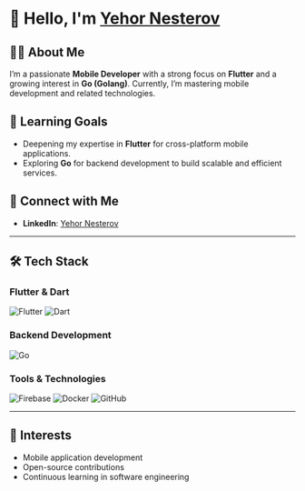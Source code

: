 # 👋 Hello, I'm [Yehor Nesterov](https://www.linkedin.com/in/yehor-nesterov-09ab45282/)

## 👨‍💻 About Me
I’m a passionate **Mobile Developer** with a strong focus on **Flutter** and a growing interest in **Go (Golang)**. Currently, I’m mastering mobile development and related technologies.

## 🌱 Learning Goals
- Deepening my expertise in **Flutter** for cross-platform mobile applications.
- Exploring **Go** for backend development to build scalable and efficient services.

## 🔗 Connect with Me
- **LinkedIn**: [Yehor Nesterov](https://www.linkedin.com/in/yehor-nesterov-09ab45282/)

---

## 🛠 Tech Stack
### Flutter & Dart
![Flutter](https://img.shields.io/badge/Flutter-02569B?style=for-the-badge&logo=flutter&logoColor=white)
![Dart](https://img.shields.io/badge/Dart-0175C2?style=for-the-badge&logo=dart&logoColor=white)

### Backend Development
![Go](https://img.shields.io/badge/Go-00ADD8?style=for-the-badge&logo=go&logoColor=white)

### Tools & Technologies
![Firebase](https://img.shields.io/badge/Firebase-FFCA28?style=for-the-badge&logo=firebase&logoColor=white)
![Docker](https://img.shields.io/badge/Docker-2496ED?style=for-the-badge&logo=docker&logoColor=white)
![GitHub](https://img.shields.io/badge/GitHub-181717?style=for-the-badge&logo=github&logoColor=white)

---

## 👀 Interests
- Mobile application development
- Open-source contributions
- Continuous learning in software engineering

